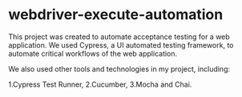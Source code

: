 # webdriver-execute-automation

This project was created to automate acceptance testing for a web application. We used Cypress, a UI automated testing framework, to automate critical workflows of the web application.

We also used other tools and technologies in my project, including:

1.Cypress Test Runner,
2.Cucumber,
3.Mocha and Chai.
